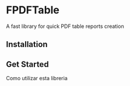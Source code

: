 # FPDFTable
A fast library for quick PDF table reports creation
## Installation
## Get Started
Como utilizar esta libreria
